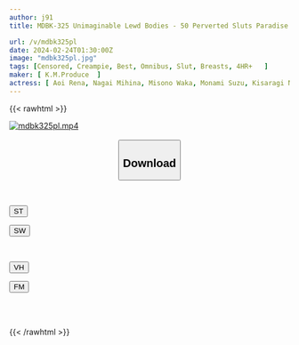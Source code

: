 ```yaml
---
author: j91
title: MDBK-325 Unimaginable Lewd Bodies - 50 Perverted Sluts Paradise Who Attack Men SUPER BEST

url: /v/mdbk325pl
date: 2024-02-24T01:30:00Z
image: "mdbk325pl.jpg"
tags: [Censored, Creampie, Best, Omnibus, Slut, Breasts, 4HR+	]
maker: [ K.M.Produce  ]
actress: [ Aoi Rena, Nagai Mihina, Misono Waka, Monami Suzu, Kisaragi Natsuki, Toujou Natsu, REMI, Momonaga Sarina, Amano Aoi, Nanjou Miyako ]
---
```



{{< rawhtml >}}

<div class="video" data-videoid="egLM7gr6B0SjaO">
    <a href="javascript:;">
        <img src="/v/mdbk325pl/mdbk325pl.jpg" width="WIDTH" height="HEIGHT" alt="mdbk325pl.mp4" loading="lazy">
    </a>
</div>

<script type="text/javascript" src="https://j91.asia/asset/on-demand-st.js"></script>

<br>
  <link rel="stylesheet" href="https://j91.asia/asset/bs5.css">
  
  <center>
  <button class="btn btn-primary" type="button" data-bs-toggle="collapse" data-bs-target=".multi-collapse" aria-expanded="false" aria-controls="multiCollapseExample1 multiCollapseExample2"><h2>Download</h2></button></center>
</p>
<div class="row">
  <div class="col">
    <div class="collapse multi-collapse" id="multiCollapseExample1">
      <div class="card card-body">
	      	      <br>
<div class="buttons">  
<p><a href="https://streamtape.to/v/egLM7gr6B0SjaO" target="_blank"><button class="btn-hover color-3"><i class="fa fa-download"></i> ST</button></a></p>
<p><a href="https://cdnwish.com/261opa6lr5xc" target="_blank"><button class="btn-hover color-2"><i class="fa fa-download"></i> SW</button></a></p></div>
    </div>
  </div>
</div>
  <div class="col">
    <div class="collapse multi-collapse" id="multiCollapseExample2">
      <div class="card card-body">
	      <br>
<div class="buttons">
<p><a href="javascript:;"><button class="btn-hover color-9"><i class="fa fa-download"></i> VH</button></a></p>
<p><a href="javascript:;"><button class="btn-hover color-8"><i class="fa fa-download"></i> FM</button></a></p></div>
<br><br>
      </div>
    </div>
  </div>
</div>

{{< /rawhtml >}}